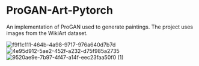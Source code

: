 # ProGAN-Art-Pytorch
An implementation of ProGAN used to generate paintings.
The project uses images from the WikiArt dataset.


![f9f1c111-464b-4a98-9717-976a640d7b7d](https://user-images.githubusercontent.com/6470685/178933226-be6be877-526e-413d-9473-f8e0fb2fbc7c.png)
![4e95d912-5ae2-452f-a232-d75f985a2735](https://user-images.githubusercontent.com/6470685/178933105-90982e45-5480-410e-b98e-160b67368a65.png)
![9520ae9e-7b97-4f47-a14f-eec23faa50f0 (1)](https://user-images.githubusercontent.com/6470685/178933175-4d995c56-9545-48f4-aa8d-e21d9a91482a.png)

